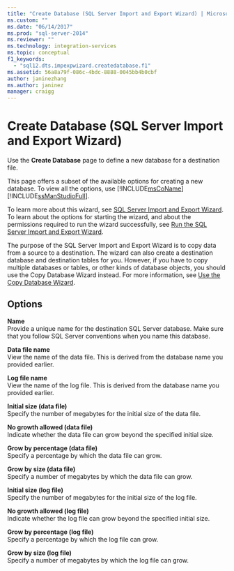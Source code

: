```yaml
---
title: "Create Database (SQL Server Import and Export Wizard) | Microsoft Docs"
ms.custom: ""
ms.date: "06/14/2017"
ms.prod: "sql-server-2014"
ms.reviewer: ""
ms.technology: integration-services
ms.topic: conceptual
f1_keywords: 
  - "sql12.dts.impexpwizard.createdatabase.f1"
ms.assetid: 56a8a79f-086c-4bdc-8888-0045bb4b0cbf
author: janinezhang
ms.author: janinez
manager: craigg
---
```

# Create Database (SQL Server Import and Export Wizard)
  Use the **Create Database** page to define a new database for a destination file.  
  
 This page offers a subset of the available options for creating a new database. To view all the options, use [!INCLUDE[msCoName](../../includes/msconame-md.md)] [!INCLUDE[ssManStudioFull](../../includes/ssmanstudiofull-md.md)].  
  
 To learn more about this wizard, see [SQL Server Import and Export Wizard](import-and-export-data-with-the-sql-server-import-and-export-wizard.md). To learn about the options for starting the wizard, and about the permissions required to run the wizard successfully, see [Run the SQL Server Import and Export Wizard](start-the-sql-server-import-and-export-wizard.md).  
  
 The purpose of the SQL Server Import and Export Wizard is to copy data from a source to a destination. The wizard can also create a destination database and destination tables for you. However, if you have to copy multiple databases or tables, or other kinds of database objects, you should use the Copy Database Wizard instead. For more information, see [Use the Copy Database Wizard](../../relational-databases/databases/use-the-copy-database-wizard.md).  
  
## Options  
 **Name**  
 Provide a unique name for the destination SQL Server database. Make sure that you follow SQL Server conventions when you name this database.  
  
 **Data file name**  
 View the name of the data file. This is derived from the database name you provided earlier.  
  
 **Log file name**  
 View the name of the log file. This is derived from the database name you provided earlier.  
  
 **Initial size (data file)**  
 Specify the number of megabytes for the initial size of the data file.  
  
 **No growth allowed (data file)**  
 Indicate whether the data file can grow beyond the specified initial size.  
  
 **Grow by percentage (data file)**  
 Specify a percentage by which the data file can grow.  
  
 **Grow by size (data file)**  
 Specify a number of megabytes by which the data file can grow.  
  
 **Initial size (log file)**  
 Specify the number of megabytes for the initial size of the log file.  
  
 **No growth allowed (log file)**  
 Indicate whether the log file can grow beyond the specified initial size.  
  
 **Grow by percentage (log file)**  
 Specify a percentage by which the log file can grow.  
  
 **Grow by size (log file)**  
 Specify a number of megabytes by which the log file can grow.  
  
  
